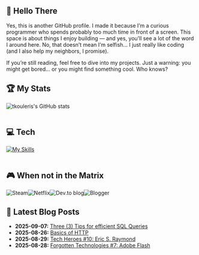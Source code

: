 <div > 

## 👋 Hello There  
Yes, this is another GitHub profile. I made it because I’m a curious programmer who spends probably too much time in front of a screen. This space is about things I enjoy building — and yes, you’ll see a lot of the word I around here. No, that doesn’t mean I’m selfish… I just really like coding (and I also help my neighbors, I promise).

If you’re still reading, feel free to dive into my projects. Just a warning: you might get bored… or you might find something cool. Who knows?
  
## 🏆 My Stats
![tkouleris's GitHub stats](https://github-readme-stats.vercel.app/api?username=tkouleris&hide=contribs,prs&theme=dracula)
<br><br>  
##  💻 Tech
[![My Skills](https://skillicons.dev/icons?i=php,py,java,laravel,flask,spring,html,js,jquery,vue,react,mysql,idea,postman,linux&perline=15)](https://skillicons.dev)
<br><br>
## 🎮 When not in the Matrix
![Steam](https://img.shields.io/badge/steam-%23000000.svg?style=for-the-badge&logo=steam&logoColor=white)![Netflix](https://img.shields.io/badge/Netflix-E50914?style=for-the-badge&logo=netflix&logoColor=white)![Dev.to blog](https://img.shields.io/badge/dev.to-0A0A0A?style=for-the-badge&logo=dev.to&logoColor=white)![Blogger](https://img.shields.io/badge/Blogger-FF5722?style=for-the-badge&logo=blogger&logoColor=white) 

## :thread: Latest Blog Posts
<ul>
  <li> <b>2025-09-07:</b> <a href="https://tkouleris.eu/blog/three-tips-for-efficient-sql-queries" target="_blank">Three (3) Tips for efficient SQL Queries</a></li>    
  <li> <b>2025-08-26:</b> <a href="https://tkouleris.eu/blog/basics-of-http" target="_blank">Basics of HTTP</a></li>     
  <li> <b>2025-08-29:</b> <a href="https://tkouleris.eu/blog/eric-s-raymond" target="_blank">Tech Heroes #10: Eric S. Raymond</a></li>     
  <li> <b>2025-08-28:</b> <a href="https://tkouleris.eu/blog/adobe-flash" target="_blank">Forgotten Technologies #7: Adobe Flash</a></li>   
</ul>
</div>

